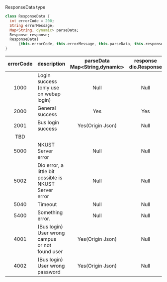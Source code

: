 ResponseData  type

```dart
class ResponseData {
  int errorCode = 200;
  String errorMessage;
  Map<String, dynamic> parseData;
  Response response;
  ResponseData(
      {this.errorCode, this.errorMessage, this.parseData, this.response});
}

```

| errorCode | description                                                  | parseData<br />Map<String,dynamic> | response<br />dio.Response |
| :-------: | :----------------------------------------------------------- | :--------------------------------: | :------------------------: |
|   1000    | Login success  <br />(only use on webap login)               |                Null                |            Null            |
|   2000    | General success                                              |                Yes                 |            Yes             |
|   2001    | Bus login success                                            |          Yes(Origin Json)          |            Null            |
|    TBD    |                                                              |                                    |                            |
|   5000    | NKUST Server error                                           |                Null                |            Null            |
|   5002    | Dio error, a little bit possible is <br />NKUST Server error |                Null                |            Null            |
|   5040    | Timeout                                                      |                Null                |            Null            |
|   5400    | Something error.                                             |                Null                |            Null            |
|   4001    | (Bus login) User wrong campus<br /> or not found user        |          Yes(Origin Json)          |            Null            |
|   4002    | (Bus login) User wrong password                              |          Yes(Origin Json)          |            Null            |

